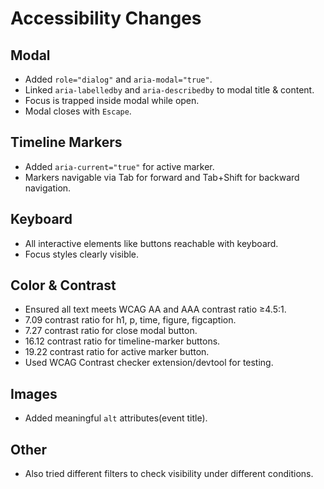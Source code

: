# Accessibility Changes

## Modal
- Added `role="dialog"` and `aria-modal="true"`.
- Linked `aria-labelledby` and `aria-describedby` to modal title & content.
- Focus is trapped inside modal while open.
- Modal closes with `Escape`.

## Timeline Markers
- Added `aria-current="true"` for active marker.
- Markers navigable via Tab for forward and Tab+Shift for backward navigation.

## Keyboard
- All interactive elements like buttons reachable with keyboard.
- Focus styles clearly visible.

## Color & Contrast
- Ensured all text meets WCAG AA and AAA contrast ratio ≥4.5:1.
- 7.09 contrast ratio for h1, p, time, figure, figcaption.
- 7.27 contrast ratio for close modal button.
- 16.12 contrast ratio for timeline-marker buttons.
- 19.22 contrast ratio for active marker button.
- Used WCAG Contrast checker extension/devtool for testing.

## Images
- Added meaningful `alt` attributes(event title).

## Other
- Also tried different filters to check visibility under different conditions.

